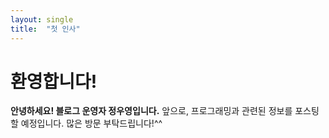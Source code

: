 ```yaml
---
layout: single
title:  "첫 인사"
---
```


# 환영합니다!

**안녕하세요! 블로그 운영자 정우영입니다.** 앞으로, 프로그래밍과 관련된 정보를 포스팅할 예정입니다.
많은 방문 부탁드립니다!^^

